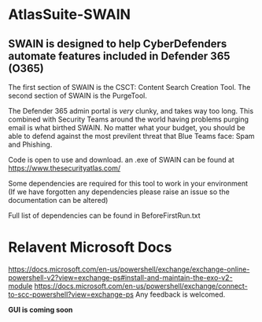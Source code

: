 # AtlasSuite-SWAIN


## SWAIN is designed to help CyberDefenders automate features included in Defender 365 (O365)
The first section of SWAIN is the CSCT: Content Search Creation Tool.
The second section of SWAIN is the PurgeTool.

The Defender 365 admin portal is *very* clunky, and takes way too long. 
This combined with Security Teams around the world having problems purging email is what birthed SWAIN.
No matter what your budget, you should be able to defend against the most previlent threat that Blue Teams face: Spam and Phishing.

Code is open to use and download. an .exe of SWAIN can be found at  https://www.thesecurityatlas.com/

Some dependencies are required for this tool to work in your environment (If we have forgotten any dependencies please raise an issue so the documentation can be altered)

Full list of dependencies can be found in BeforeFirstRun.txt

# Relavent Microsoft Docs
https://docs.microsoft.com/en-us/powershell/exchange/exchange-online-powershell-v2?view=exchange-ps#install-and-maintain-the-exo-v2-module
https://docs.microsoft.com/en-us/powershell/exchange/connect-to-scc-powershell?view=exchange-ps
Any feedback is welcomed. 

**GUI is coming soon**
